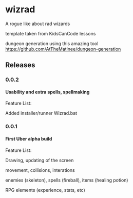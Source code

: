 # wizrad
A rogue like about rad wizards

template taken from KidsCanCode lessons

dungeon generation using this amazing tool https://github.com/AtTheMatinee/dungeon-generation

## Releases

### 0.0.2
#### Usability and extra spells, spellmaking
Feature List:

Added installer/runner Wizrad.bat

### 0.0.1
#### First Uber alpha build
Feature List:

Drawing, updating of the screen

movement, collisions, interations

enemies (skeleton), spells (fireball), items (healing potion)

RPG elements (experience, stats, etc)
